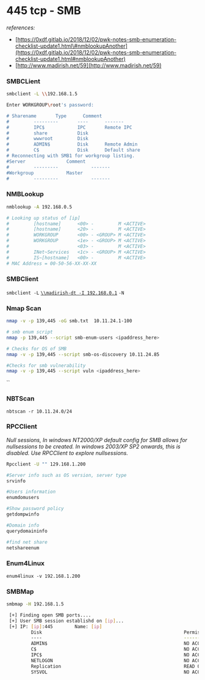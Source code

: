 # 445 tcp - SMB

_references:_ 

* [https://0xdf.gitlab.io/2018/12/02/pwk-notes-smb-enumeration-checklist-update1.html\#nmblookupAnother](https://0xdf.gitlab.io/2018/12/02/pwk-notes-smb-enumeration-checklist-update1.html#nmblookupAnother) 
* [http://www.madirish.net/59](http://www.madirish.net/59)



### SMBCLient

```bash
smbclient -L \\192.168.1.5

Enter WORKGROUP\root's password:

# Sharename       Type      Comment
#         ---------       ----      -------
#         IPC$            IPC       Remote IPC
#         share           Disk
#         wwwroot         Disk
#         ADMIN$          Disk      Remote Admin
#         C$              Disk      Default share
# Reconnecting with SMB1 for workgroup listing.
#Server               Comment
#         ---------            -------
#Workgroup            Master
#         ---------            -------
```

### NMBLookup

```bash
nmblookup -A 192.168.0.5

# Looking up status of [ip]
#         [hostname]      <00> -         M <ACTIVE>
#         [hostname]      <20> -         M <ACTIVE>
#         WORKGROUP       <00> - <GROUP> M <ACTIVE>
#         WORKGROUP       <1e> - <GROUP> M <ACTIVE>
#                         <03> -         M <ACTIVE>
#         INet~Services   <1c> - <GROUP> M <ACTIVE>
#         IS~[hostname]   <00> -         M <ACTIVE>
# MAC Address = 00-50-56-XX-XX-XX
```

### SMBClient

`smbclient -L` [`\\madirish-dt -I 192.168.0.1`](file:///madirish-dt%20-I%20192.168.0.1) `-N`

### Nmap Scan

```bash
nmap -v -p 139,445 -oG smb.txt  10.11.24.1-100

# smb enum script
nmap -p 139,445 --script smb-enum-users <ipaddress_here>

# Checks for OS of SMB
nmap -v -p 139,445 --script smb-os-discovery 10.11.24.85

#Checks for smb vulnerability
nmap -v -p 139,445 --script vuln <ipaddress_here>
```

\`\`

### NBTScan

`nbtscan -r 10.11.24.0/24`

### RPCClient

_Null sessions, In windows NT2000/XP default config for SMB allows for nullsessions to be created. In windows 2003/XP SP2 onwards, this is disabled. Use RPCClient to explore nullsessions._

```bash
Rpcclient -U "" 129.168.1.200

#Server info such as OS version, server type
srvinfo

#Users information
enumdomusers

#Show password policy
getdompwinfo

#Domain info
querydomaininfo

#find net share
netshareenum

```

### Enum4Linux

`enum4linux -v 192.168.1.200`

### SMBMap

```bash
smbmap -H 192.168.1.5

 [+] Finding open SMB ports....
 [+] User SMB session establishd on [ip]...
 [+] IP: [ip]:445        Name: [ip]                                     
         Disk                                                    Permissions
         ----                                                    -----------
         ADMIN$                                                  NO ACCESS
         C$                                                      NO ACCESS
         IPC$                                                    NO ACCESS
         NETLOGON                                                NO ACCESS
         Replication                                             READ ONLY
         SYSVOL                                                  NO ACCESS
```



